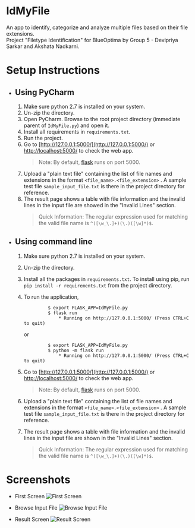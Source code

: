 # IdMyFile

An app to identify, categorize and analyze multiple files based on their file extensions.   
Project "Filetype Identification" for BlueOptima by Group 5 - Devipriya Sarkar and Akshata Nadkarni.

# Setup Instructions

* ## Using PyCharm
    1. Make sure python 2.7 is installed on your system.
    2. Un-zip the directory.
    3. Open PyCharm. Browse to the root project directory (immediate parent of ````IdMyFile.py````) and open it.
    4. Install all requirements in ```requirements.txt```.
    5. Run the project.
    6. Go to [http://127.0.0.1:5000/](http://127.0.0.1:5000/) or [http://localhost:5000/](http://127.0.0.1:5000/) to check the web app.
        > Note: By default, [flask](http://flask.pocoo.org/) runs on port 5000.
    7. Upload a "plain text file" containing the list of file names and extensions in the format ```<file_name>.<file_extension>``` .
       A sample test file ```sample_input_file.txt``` is there in the project directory for reference.
    8. The result page shows a table with file information and the invalid lines in the input file are showed in the "Invalid Lines" section.
        > Quick Information: The regular expression used for matching the valid file name is ```^([\w_\.]+)(\.)([\w]*)$```.
    
* ## Using command line
    1. Make sure python 2.7 is installed on your system.
    2. Un-zip the directory.
    3. Install all the packages in ```requirements.txt```.
       To install using pip, run ```pip install -r requirements.txt``` from the project directory.
    4. To run the application,
            
                    $ export FLASK_APP=IdMyFile.py               
                    $ flask run         
                        * Running on http://127.0.0.1:5000/ (Press CTRL+C to quit)                 
            
        or
            
                    $ export FLASK_APP=IdMyFile.py          
                    $ python -m flask run           
                        * Running on http://127.0.0.1:5000/ (Press CTRL+C to quit)  
                     
    5. Go to [http://127.0.0.1:5000/](http://127.0.0.1:5000/) or [http://localhost:5000/](http://127.0.0.1:5000/) to check the web app.
        > Note: By default, [flask](http://flask.pocoo.org/) runs on port 5000.
    6. Upload a "plain text file" containing the list of file names and extensions in the format ```<file_name>.<file_extension>``` .
       A sample test file ```sample_input_file.txt``` is there in the project directory for reference.
    7. The result page shows a table with file information and the invalid lines in the input file are shown in the "Invalid Lines" section.
        > Quick Information: The regular expression used for matching the valid file name is ```^([\w_\.]+)(\.)([\w]*)$```.
        
# Screenshots

* First Screen
![First Screen](https://github.com/DevipriyaSarkar/SniFFile/blob/master/screenshots/image1.png?raw=true)


* Browse Input File
![Browse Input File](https://github.com/DevipriyaSarkar/SniFFile/blob/master/screenshots/image2.png?raw=true)


* Result Screen
![Result Screen](https://github.com/DevipriyaSarkar/SniFFile/blob/master/screenshots/image3.png?raw=true)
